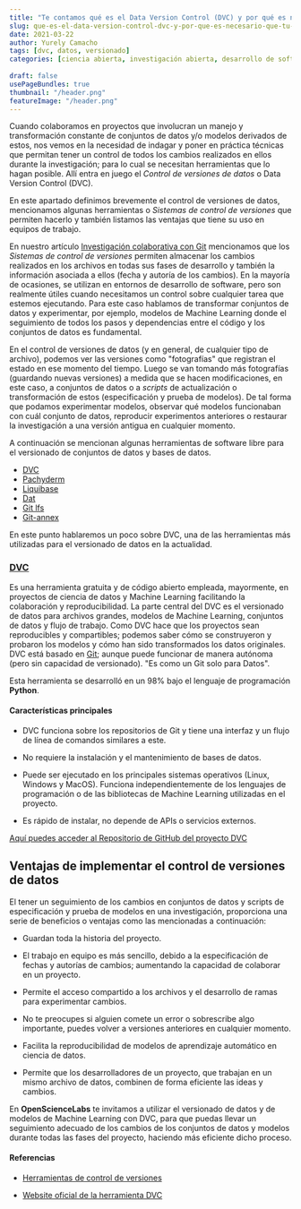 ```yaml
---
title: "Te contamos qué es el Data Version Control (DVC) y por qué es necesario que tu equipo sepa cómo utilizarlo"
slug: que-es-el-data-version-control-dvc-y-por-que-es-necesario-que-tu-equipo-sepa-como-utilizarlo
date: 2021-03-22
author: Yurely Camacho
tags: [dvc, datos, versionado]
categories: [ciencia abierta, investigación abierta, desarrollo de software, control de versiones]
 
draft: false
usePageBundles: true
thumbnail: "/header.png"
featureImage: "/header.png"
---
```



<!-- # Te contamos qué es el Data Version Control (DVC) y por qué es necesario que tu equipo sepa cómo utilizarlo -->
<!-- **Por Yurely Camacho** -->

Cuando colaboramos en proyectos que involucran un manejo y
transformación constante de conjuntos de datos y/o modelos derivados de
estos, nos vemos en la necesidad de indagar y poner en práctica técnicas
que permitan tener un control de todos los cambios realizados en ellos
durante la investigación; para lo cual se necesitan herramientas que lo
hagan posible. Allí entra en juego el *Control de versiones de datos* o
Data Version Control (DVC).

<!-- TEASER_END -->

En este apartado definimos brevemente el control de versiones de datos,
mencionamos algunas herramientas o *Sistemas de control de versiones*
que permiten hacerlo y también listamos las ventajas que tiene su uso en
equipos de trabajo.

En nuestro artículo [Investigación colaborativa con
Git](https://opensciencelabs.org/blog/investigacion-colaborativa-con-git/)
mencionamos que los *Sistemas de control de versiones* permiten
almacenar los cambios realizados en los archivos en todas sus fases de
desarrollo y también la información asociada a ellos (fecha y autoría de
los cambios). En la mayoría de ocasiones, se utilizan en entornos de
desarrollo de software, pero son realmente útiles cuando necesitamos un
control sobre cualquier tarea que estemos ejecutando. Para este caso
hablamos de transformar conjuntos de datos y experimentar, por ejemplo,
modelos de Machine Learning donde el seguimiento de todos los pasos y
dependencias entre el código y los conjuntos de datos es fundamental.

En el control de versiones de datos (y en general, de cualquier tipo de
archivo), podemos ver las versiones como "fotografías" que registran el
estado en ese momento del tiempo. Luego se van tomando más fotografías
(guardando nuevas versiones) a medida que se hacen modificaciones, en
este caso, a conjuntos de datos o a *scripts* de actualización o
transformación de estos (especificación y prueba de modelos). De tal
forma que podamos experimentar modelos, observar qué modelos funcionaban
con cuál conjunto de datos, reproducir experimentos anteriores o
restaurar la investigación a una versión antigua en cualquier momento.

A continuación se mencionan algunas herramientas de software libre para
el versionado de conjuntos de datos y bases de datos.

- [DVC](https://dvc.org/)
- [Pachyderm](https://www.pachyderm.com/)
- [Liquibase](https://www.liquibase.org/)
- [Dat](https://dat.foundation/)
- [Git lfs](https://git-lfs.github.com/)
- [Git-annex](https://git-annex.branchable.com/)

En este punto hablaremos un poco sobre DVC, una de las herramientas más
utilizadas para el versionado de datos en la actualidad.

### [DVC](https://dvc.org/)

Es una herramienta gratuita y de código abierto empleada, mayormente, en
proyectos de ciencia de datos y Machine Learning facilitando la
colaboración y reproducibilidad. La parte central del DVC es el
versionado de datos para archivos grandes, modelos de Machine Learning,
conjuntos de datos y flujo de trabajo. Como DVC hace que los proyectos
sean reproducibles y compartibles; podemos saber cómo se construyeron y
probaron los modelos y cómo han sido transformados los datos originales.
DVC está basado en
[Git](https://opensciencelabs.org/blog/git-de-en-diez-sencillos-pasos/);
aunque puede funcionar de manera autónoma (pero sin capacidad de
versionado). "Es como un Git solo para Datos".

Esta herramienta se desarrolló en un 98% bajo el lenguaje de
programación **Python**.

#### Características principales

- DVC funciona sobre los repositorios de Git y tiene una interfaz y un
  flujo de línea de comandos similares a este.

- No requiere la instalación y el mantenimiento de bases de
  datos.

- Puede ser ejecutado en los principales sistemas operativos (Linux,
  Windows y MacOS). Funciona independientemente de los lenguajes de
  programación o de las bibliotecas de Machine Learning utilizadas en el
  proyecto.

- Es rápido de instalar, no depende de APIs o servicios externos.

[Aquí puedes acceder al Repositorio de GitHub del proyecto DVC](https://github.com/iterative/dvc)

## Ventajas de implementar el control de versiones de datos

El tener un seguimiento de los cambios en conjuntos de datos y scripts
de especificación y prueba de modelos en una investigación, proporciona una serie de
beneficios o ventajas como las mencionadas a continuación:

- Guardan toda la historia del proyecto.

- El trabajo en equipo es más sencillo, debido a la especificación de
  fechas y autorías de cambios; aumentando la capacidad de colaborar en
  un proyecto.

- Permite el acceso compartido a los archivos y el desarrollo de ramas
  para experimentar cambios.

- No te preocupes si alguien comete un error o sobrescribe algo
  importante, puedes volver a versiones anteriores en cualquier momento.

- Facilita la reproducibilidad de modelos de aprendizaje automático en
  ciencia de datos.

- Permite que los desarrolladores de un proyecto, que trabajan en un mismo
  archivo de datos, combinen de forma eficiente las ideas y cambios.

En **OpenScienceLabs** te invitamos a utilizar el versionado de datos y de
modelos de Machine Learning con DVC, para que puedas llevar un
seguimiento adecuado de los cambios de los conjuntos de datos y modelos
durante todas las fases del proyecto, haciendo más eficiente dicho
proceso.

#### Referencias

- [Herramientas de control de versiones](https://blog.dinahosting.com/herramientas-de-control-de-versiones/)

- [Website oficial de la herramienta DVC](https://dvc.org/)
